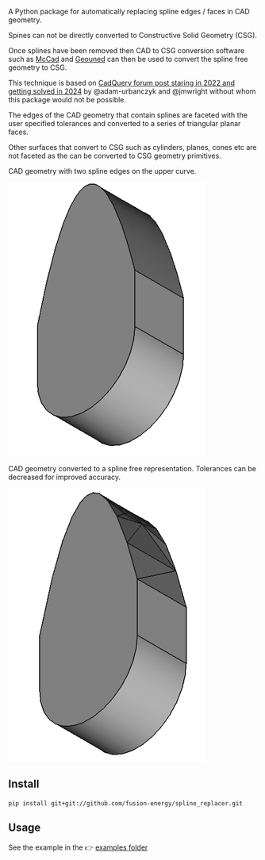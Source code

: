 
A Python package for automatically replacing spline edges / faces in CAD geometry.

Spines can not be directly converted to Constructive Solid Geometry (CSG).

Once splines have been removed then CAD to CSG conversion software such as [McCad](https://github.com/inr-kit/McCad-Salome-Binaries) and [Geouned](https://github.com/GEOUNED-org/GEOUNED) can then be used to convert the spline free geometry to CSG.

This technique is based on [CadQuery forum post staring in 2022 and getting solved in 2024](https://groups.google.com/g/cadquery/c/Ia84dtcnCo0) by @adam-urbanczyk and @jmwright without whom this package would not be possible.

The edges of the CAD geometry that contain splines are faceted with the user specified tolerances and converted to a series of triangular planar faces.

Other surfaces that convert to CSG such as cylinders, planes, cones etc are not faceted as the can be converted to CSG geometry primitives.

CAD geometry with two spline edges on the upper curve.

![cad with spines](docs/with_splines_1.png)

CAD geometry converted to a spline free representation. Tolerances can be decreased for improved accuracy.

![cad without spines](docs/without_splines_1.png)

## Install

```
pip install git+git://github.com/fusion-energy/spline_replacer.git
```

## Usage

See the example in the 👉 [examples folder](https://github.com/fusion-energy/spline_replacer/tree/main/examples)


